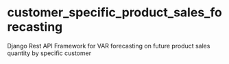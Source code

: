 # customer_specific_product_sales_forecasting
Django Rest API Framework for VAR forecasting on future product sales quantity by specific customer
